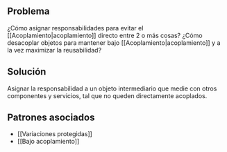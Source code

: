 ## Problema
¿Cómo asignar responsabilidades para evitar el [[Acoplamiento|acoplamiento]] directo entre 2 o más cosas?
¿Cómo desacoplar objetos para mantener bajo [[Acoplamiento|acoplamiento]] y a la vez maximizar la reusabilidad?

## Solución
Asignar la responsabilidad a un objeto intermediario que medie con otros componentes y servicios, tal que no queden directamente acoplados.

## Patrones asociados
- [[Variaciones protegidas]]
- [[Bajo acoplamiento]]